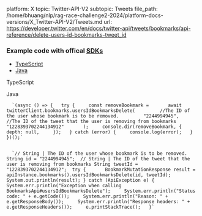 platform: X
topic: Twitter-API-V2
subtopic: Tweets
file_path: /home/bhuang/nlp/rag-race-challenge2-2024/platform-docs-versions/X_Twitter-API-V2/Tweets.md
url: https://developer.twitter.com/en/docs/twitter-api/tweets/bookmarks/api-reference/delete-users-id-bookmarks-tweet_id


### Example code with offical [SDKs](https://developer.twitter.com/en/docs/twitter-api/tools-and-libraries/sdks/overview)

* [TypeScript](#tab0)
* [Java](#tab1)

TypeScript

Java

      `(async () => {   try {     const removeBookmark =       await twitterClient.bookmarks.usersIdBookmarksDelete(         //The ID of the user whose bookmark is to be removed.         "2244994945",          //The ID of the tweet that the user is removing from bookmarks         "1228393702244134912"       );     console.dir(removeBookmark, {       depth: null,     });   } catch (error) {     console.log(error);   } })();`
    

      `// String | The ID of the user whose bookmark is to be removed. String id = "2244994945";  // String | The ID of the tweet that the user is removing from bookmarks String tweetId = "1228393702244134912";  try {       BookmarkMutationResponse result = apiInstance.bookmarks().usersIdBookmarksDelete(id, tweetId);     System.out.println(result); } catch (ApiException e) {     System.err.println("Exception when calling BookmarksApi#usersIdBookmarksDelete");     System.err.println("Status code: " + e.getCode());     System.err.println("Reason: " + e.getResponseBody());     System.err.println("Response headers: " + e.getResponseHeaders());     e.printStackTrace();   }`